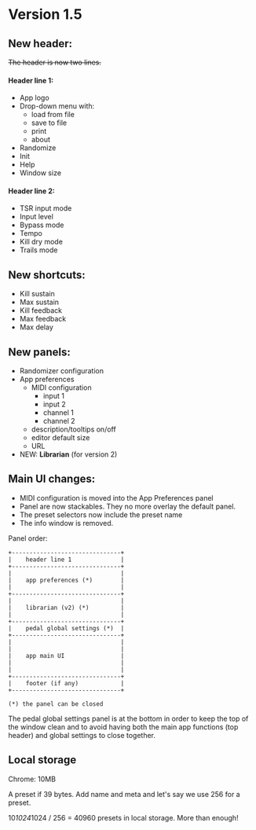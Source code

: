 Version 1.5
===========

## New header:

~~The header is now two lines.~~

#### Header line 1:

- App logo
- Drop-down menu with:
    - load from file
    - save to file
    - print
    - about
- Randomize
- Init
- Help
- Window size

#### Header line 2:

- TSR input mode
- Input level
- Bypass mode
- Tempo 
- Kill dry mode
- Trails mode

## New shortcuts:

- Kill sustain
- Max sustain
- Kill feedback
- Max feedback
- Max delay

## New panels:

- Randomizer configuration
- App preferences
    - MIDI configuration
        - input 1
        - input 2
        - channel 1
        - channel 2
    - description/tooltips on/off
    - editor default size
    - URL
- NEW: **Librarian** (for version 2)

## Main UI changes:

- MIDI configuration is moved into the App Preferences panel
- Panel are now stackables. They no more overlay the default panel.
- The preset selectors now include the preset name
- The info window is removed. 
 
Panel order:

    +-------------------------------+
    |    header line 1              |
    +-------------------------------+
    |                               | 
    |    app preferences (*)        |
    |                               |
    +-------------------------------+
    |                               | 
    |    librarian (v2) (*)         |
    |                               |
    +-------------------------------+
    |    pedal global settings (*)  |
    +-------------------------------+
    |                               |
    |                               | 
    |    app main UI                |
    |                               |
    |                               |
    +-------------------------------+
    |    footer (if any)            |
    +-------------------------------+

    (*) the panel can be closed 
    
The pedal global settings panel is at the bottom in order to keep the top of the window clean and to avoid
having both the main app functions (top header) and global settings to close together.
    
## Local storage

Chrome: 10MB

A preset if 39 bytes. Add name and meta and let's say we use 256 for a preset.

10*1024*1024 / 256 = 40960 presets in local storage. More than enough!


    
    
